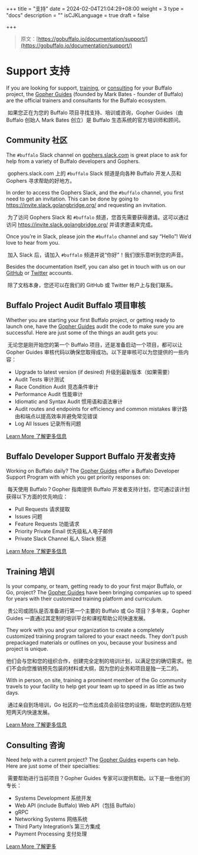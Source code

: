 +++
title = "支持"
date = 2024-02-04T21:04:29+08:00
weight = 3
type = "docs"
description = ""
isCJKLanguage = true
draft = false

+++

> 原文：[https://gobuffalo.io/documentation/support/](https://gobuffalo.io/documentation/support/)

# Support 支持 

If you are looking for support, [training](https://www.gopherguides.com/in-person-training/), or [consulting](https://www.gopherguides.com/consulting/) for your Buffalo project, the [Gopher Guides](https://www.gopherguides.com/) (founded by Mark Bates - founder of Buffalo) are the official trainers and consultants for the Buffalo ecosystem.

​	如果您正在为您的 Buffalo 项目寻找支持、培训或咨询，Gopher Guides（由 Buffalo 创始人 Mark Bates 创立）是 Buffalo 生态系统的官方培训师和顾问。

## Community 社区 

The `#buffalo` Slack channel on [gophers.slack.com](https://gophers.slack.com/messages/buffalo/) is great place to ask for help from a variety of Buffalo developers and Gophers.

​	gophers.slack.com 上的 `#buffalo` Slack 频道是向各种 Buffalo 开发人员和 Gophers 寻求帮助的好地方。

In order to access the Gophers Slack, and the `#buffalo` channel, you first need to get an invitation. This can be done by going to https://invite.slack.golangbridge.org/ and requesting an invitation.

​	为了访问 Gophers Slack 和 `#buffalo` 频道，您首先需要获得邀请。这可以通过访问 https://invite.slack.golangbridge.org/ 并请求邀请来完成。

Once you’re in Slack, please join the `#buffalo` channel and say “Hello”! We’d love to hear from you.

​	加入 Slack 后，请加入 `#buffalo` 频道并说“你好”！我们很乐意听到您的声音。

Besides the documentation itself, you can also get in touch with us on our [GitHub](https://github.com/gobuffalo/buffalo) or [Twitter](https://twitter.com/gobuffalo_io) accounts.

​	除了文档本身，您还可以在我们的 GitHub 或 Twitter 帐户上与我们联系。

## Buffalo Project Audit Buffalo 项目审核 

Whether you are starting your first Buffalo project, or getting ready to launch one, have the [Gopher Guides](https://www.gopherguides.com/) audit the code to make sure you are successful. Here are just some of the things an audit gets you:

​	无论您是刚开始您的第一个 Buffalo 项目，还是准备启动一个项目，都可以让 Gopher Guides 审核代码以确保您取得成功。以下是审核可以为您提供的一些内容：

- Upgrade to latest version (if desired)
  升级到最新版本（如果需要）
- Audit Tests
  审计测试
- Race Condition Audit
  竞态条件审计
- Performance Audit
  性能审计
- Idiomatic and Syntax Audit
  惯用语和语法审计
- Audit routes and endpoints for efficiency and common mistakes
  审计路由和端点以提高效率并避免常见错误
- Log All Issues
  记录所有问题

[Learn More
了解更多信息](https://www.gopherguides.com/consulting/)

## Buffalo Developer Support Buffalo 开发者支持 

Working on Buffalo daily? The [Gopher Guides](https://www.gopherguides.com/) offer a Buffalo Developer Support Program with which you get priority responses on:

​	每天使用 Buffalo？Gopher 指南提供 Buffalo 开发者支持计划，您可通过该计划获得以下方面的优先响应：

- Pull Requests
  请求提取
- Issues
  问题
- Feature Requests
  功能请求
- Priority Private Email
  优先级私人电子邮件
- Private Slack Channel
  私人 Slack 频道

[Learn More
了解更多信息](https://www.gopherguides.com/consulting/)

## Training 培训 

Is your company, or team, getting ready to do your first major Buffalo, or Go, project? The [Gopher Guides](https://www.gopherguides.com/) have been bringing companies up to speed for years with their customized training platform and curriculum.

​	贵公司或团队是否准备进行第一个主要的 Buffalo 或 Go 项目？多年来，Gopher Guides 一直通过其定制的培训平台和课程帮助公司快速发展。

They work with you and your organization to create a completely customized training program tailored to your exact needs. They don’t push prepackaged materials or outlines on you, because your business and project is unique.

​	他们会与您和您的组织合作，创建完全定制的培训计划，以满足您的确切需求。他们不会向您推销预先包装的材料或大纲，因为您的业务和项目是独一无二的。

With in person, on site, training a prominent member of the Go community travels to your facility to help get your team up to speed in as little as two days.

​	通过亲自到场培训，Go 社区的一位杰出成员会前往您的设施，帮助您的团队在短短两天内快速发展。

[Learn More
了解更多信息](https://www.gopherguides.com/in-person-training/)

## Consulting 咨询 

Need help with a current project? The [Gopher Guides](https://www.gopherguides.com/) experts can help. Here are just some of their specialties:

​	需要帮助进行当前项目？Gopher Guides 专家可以提供帮助。以下是一些他们的专长：

- Systems Development
  系统开发
- Web API (include Buffalo)
  Web API（包括 Buffalo）
- gRPC
- Networking Systems
  网络系统
- Third Party Integration’s
  第三方集成
- Payment Processing
  支付处理

[Learn More
了解更多](https://www.gopherguides.com/consulting/)